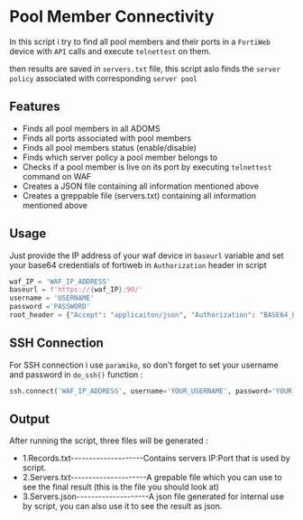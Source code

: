 # Pool Member Connectivity

In this script i try to find all pool members and their ports in a `FortiWeb` device with `API` calls and execute `telnettest` on them.

then results are saved in `servers.txt` file, this script aslo finds the `server policy` associated with corresponding `server pool`

## Features
- Finds all pool members in all ADOMS
- Finds all ports associated with pool members
- Finds all pool members status (enable/disable)
- Finds which server policy a pool member belongs to
- Checks if a pool member is live on its port by executing `telnettest` command on WAF
- Creates a JSON file containing all information mentioned above
- Creates a greppable file (servers.txt) containing all information mentioned above

## Usage

Just provide the IP address of your waf device in `baseurl` variable and set your base64 credentials of fortiweb in `Authorization` header in script

```python
waf_IP = 'WAF_IP_ADDRESS'
baseurl = f'https://{waf_IP}:90/'
username = 'USERNAME'
password ='PASSWORD'
root_header = {"Accept": "applicaiton/json", "Authorization": "BASE64_ENCODED_CREDS_OF_ROOT_ADOM"} #(username:password:root)
```

## SSH Connection

For SSH connection i use `paramiko`,  so don't forget to set your username and password in `do_ssh()` function :

```python
ssh.connect('WAF_IP_ADDRESS', username='YOUR_USERNAME', password='YOUR_PASSWORD')
```

## Output

After running the script, three files will be generated :
- 1.Records.txt--------------------Contains servers IP:Port that is used by script.
- 2.Servers.txt---------------------A grepable file which you can use to see the final result (this is the file you should look at)
- 3.Servers.json--------------------A json file generated for internal use by script, you can also use it to see the result as json.

